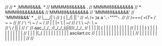 //
//              *     ,MMM8&amp;&amp;&amp;.            *
//                   MMMM88&amp;&amp;&amp;&amp;&amp;    .
//                  MMMM88&amp;&amp;&amp;&amp;&amp;&amp;&amp;
//      *           MMM88&amp;&amp;&amp;&amp;&amp;&amp;&amp;&amp;
//                  MMM88&amp;&amp;&amp;&amp;&amp;&amp;&amp;&amp;
//                  'MMM88&amp;&amp;&amp;&amp;&amp;&amp;'
//                    'MMM8&amp;&amp;&amp;'      *    _
//           |\___/|                      \\
//           )     (    |\_/|              ||    '
//          =\     /=   )a a '._.-""""-.  //
//            )===(    =\T_= /    ~  ~  \//
//           /     \     `"`\   ~   / ~  /
//           |     |         |~   \ |  ~/
//          /       \         \  ~/- \ ~\
//          \       /         || |  // /`
//   aac_/\_/\_   _/_/\_/\_/\_((_|\((_//\_/\_/\_
//   |  |  |  |( (  |  |  |  |  |  |  |  |  |  |
//   |  |  |  | ) ) |  |  |  |  |  |  |  |  |  |
//   |  |  |  |(_(  |  |  |  |  |  |  |  |  |  |     asciiart.cc
//   |  |  |  |  |  |  |  |  |  |  |  |  |  |  |
//   |  |  |  |  |  |  |  |  |  |  |  |  |  |  |
// 
//
